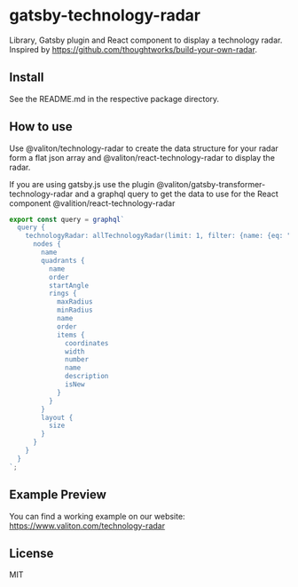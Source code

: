 # gatsby-technology-radar

Library, Gatsby plugin and React component to display a technology radar. Inspired by https://github.com/thoughtworks/build-your-own-radar.

## Install

See the README.md in the respective package directory.

## How to use

Use @valiton/technology-radar to create the data structure for your radar form a flat json array and @valiton/react-technology-radar
to display the radar.

If you are using gatsby.js use the plugin @valiton/gatsby-transformer-technology-radar and a graphql query to get the data
to use for the React component @valition/react-technology-radar

```javascript
export const query = graphql`
  query {
    technologyRadar: allTechnologyRadar(limit: 1, filter: {name: {eq: "Valiton Technology Radar"}}) {
      nodes {
        name
        quadrants {
          name
          order
          startAngle
          rings {
            maxRadius
            minRadius
            name
            order
            items {
              coordinates
              width
              number
              name
              description
              isNew
            }
          }
        }
        layout {
          size
        }
      }
    }
  }
`;
```

## Example Preview

You can find a working example on our website: https://www.valiton.com/technology-radar

## License

MIT
